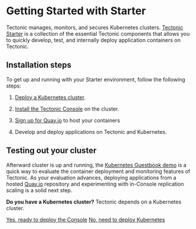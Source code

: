 # Getting Started with Starter

Tectonic manages, monitors, and secures Kubernetes clusters. [Tectonic Starter](https://tectonic.com/starter) is a collection of the essential Tectonic components that allows you to quickly develop, test, and internally deploy application containers on Tectonic.

## Installation steps

To get up and running with your Starter environment, follow the following steps:

1. [Deploy a Kubernetes cluster][k8s-deploy].

2. [Install the Tectonic Console][console-install] on the cluster.

3. [Sign up for Quay.io](https://quay.io) to host your containers

4. Develop and deploy applications on Tectonic and Kubernetes.

## Testing out your cluster

Afterward cluster is up and running, the [Kubernetes Guestbook demo][k8s-guestbook] is a quick way to evaluate the container deployment and monitoring features of Tectonic. As your evaluation advances, deploying applications from a hosted [Quay.io](https://quay.io) repository and experimenting with in-Console replication scaling is a solid next step.

<div class="co-m-docs-next-step">
  <p><strong>Do you have a Kubernetes cluster?</strong> Tectonic depends on a Kubernetes cluster.</p>
  <a href="{{site.baseurl}}/enterprise/docs/latest/deployer/tectonic_console.html" class="btn btn-default btn-icon-right"  data-category="Docs Next" data-event="Kubernetes: Master">Yes, ready to deploy the Console</a>
  <a href="https://coreos.com/kubernetes/docs/latest/#deployment" class="btn btn-default btn-icon-right"  data-category="Docs Next" data-event="Kubernetes: Master">No, need to deploy Kubernetes</a>
</div>

[console-install]: {{site.baseurl}}/enterprise/docs/latest/deployer/tectonic_console.html
[k8s-deploy]: https://coreos.com/kubernetes/docs/latest/#installation
[qe-install]: {{site.baseurl}}/enterprise/docs/latest/deployer/quay_enterprise.html
[tectonic-support]: https://account.tectonic.com/support
[k8s-guestbook]: https://github.com/kubernetes/kubernetes/tree/release-1.3.0/examples/guestbook-go
